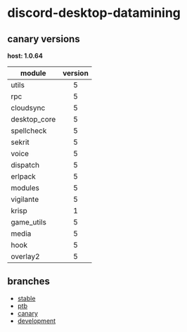 # discord-desktop-datamining

## canary versions

**host: 1.0.64**

| module | version |
| ------ | :-----: |
| utils | 5 |
| rpc | 5 |
| cloudsync | 5 |
| desktop_core | 5 |
| spellcheck | 5 |
| sekrit | 5 |
| voice | 5 |
| dispatch | 5 |
| erlpack | 5 |
| modules | 5 |
| vigilante | 5 |
| krisp | 1 |
| game_utils | 5 |
| media | 5 |
| hook | 5 |
| overlay2 | 5 |

## branches

- [stable](https://github.com/OpenAsar/discord-desktop-datamining/tree/stable)
- [ptb](https://github.com/OpenAsar/discord-desktop-datamining/tree/ptb)
- [canary](https://github.com/OpenAsar/discord-desktop-datamining/tree/canary)
- [development](https://github.com/OpenAsar/discord-desktop-datamining/tree/development)